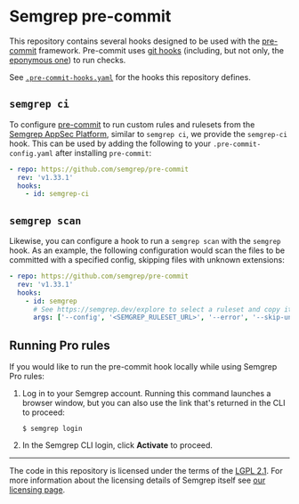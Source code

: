 # Semgrep pre-commit

This repository contains several hooks designed to be used with the
[pre-commit] framework. Pre-commit uses [git hooks][git-hooks] (including, but
not only, the [eponymous one][git-pre-commit]) to run checks.

See [`.pre-commit-hooks.yaml`](.pre-commit-hooks.yaml) for the hooks this
repository defines.

## `semgrep ci`

To configure [pre-commit] to run custom rules and rulesets from the [Semgrep
AppSec Platform][semgrep-platform], similar to `semgrep ci`, we provide the
`semgrep-ci` hook. This can be used by adding the following to your
`.pre-commit-config.yaml` after installing `pre-commit`:

```yaml
- repo: https://github.com/semgrep/pre-commit
  rev: 'v1.33.1'
  hooks:
    - id: semgrep-ci
```

## `semgrep scan`

Likewise, you can configure a hook to run a `semgrep scan` with the `semgrep`
hook. As an example, the following configuration would scan the files to be
committed with a specified config, skipping files with unknown extensions:

```yaml
- repo: https://github.com/semgrep/pre-commit
  rev: 'v1.33.1'
  hooks:
    - id: semgrep
      # See https://semgrep.dev/explore to select a ruleset and copy its URL
      args: ['--config', '<SEMGREP_RULESET_URL>', '--error', '--skip-unknown-extensions']
```

## Running Pro rules

If you would like to run the pre-commit hook locally while using Semgrep Pro
rules:

1. Log in to your Semgrep account. Running this command launches a browser
   window, but you can also use the link that's returned in the CLI to proceed:

   ```
   $ semgrep login
   ```
2. In the Semgrep CLI login, click **Activate** to proceed.

---

The code in this repository is licensed under the terms of the [LGPL
2.1](LICENSE). For more information about the licensing details of Semgrep
itself see [our licensing page][semgrep-licensing].


[pre-commit]: https://pre-commit.com
[git-hooks]: https://git-scm.com/book/en/v2/Customizing-Git-Git-Hooks
[git-pre-commit]: https://git-scm.com/docs/githooks#_pre_commit
[semgrep-platform]: https://semgrep.dev/products/semgrep-appsec-platform
[semgrep-licensing]: https://semgrep.dev/docs/licensing/
